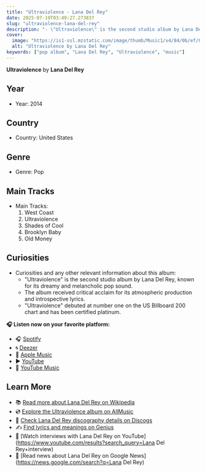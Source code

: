 ```yaml
---
title: "Ultraviolence - Lana Del Rey"
date: 2025-07-19T03:49:27.273837
slug: "ultraviolence-lana-del-rey"
description: "- \"Ultraviolence\" is the second studio album by Lana Del Rey, known for its dreamy and melancholic pop sound."
cover:
  image: "https://is1-ssl.mzstatic.com/image/thumb/Music1/v4/84/0b/ef/840befc5-9e6f-0f3b-5374-43d3b73b5fdd/889176565502.jpg/500x500bb.jpg"
  alt: "Ultraviolence by Lana Del Rey"
keywords: ["pop album", "Lana Del Rey", "Ultraviolence", "music"]
---
```


**Ultraviolence** by **Lana Del Rey**
## Year
- Year: 2014
## Country
- Country: United States
## Genre
- Genre: Pop
## Main Tracks
- Main Tracks: 
  1. West Coast
  2. Ultraviolence
  3. Shades of Cool
  4. Brooklyn Baby
  5. Old Money
## Curiosities
- Curiosities and any other relevant information about this album: 
  - "Ultraviolence" is the second studio album by Lana Del Rey, known for its dreamy and melancholic pop sound.
  - The album received critical acclaim for its atmospheric production and introspective lyrics.
  - "Ultraviolence" debuted at number one on the US Billboard 200 chart and has been certified platinum.



**🎧 Listen now on your favorite platform:**

- 🎧 [Spotify](https://open.spotify.com/search/Ultraviolence%20Lana%20Del%20Rey)
- 🌀 [Deezer](https://www.deezer.com/search/Ultraviolence%20Lana%20Del%20Rey)
- 🍎 [Apple Music](https://music.apple.com/search?term=Ultraviolence%20Lana%20Del%20Rey)
- ▶️ [YouTube](https://www.youtube.com/results?search_query=Ultraviolence%20Lana%20Del%20Rey)
- 🎵 [YouTube Music](https://music.youtube.com/search?q=Ultraviolence%20Lana%20Del%20Rey)

## Learn More

- 📚 [Read more about Lana Del Rey on Wikipedia](https://en.wikipedia.org/wiki/Lana+Del+Rey)
- 💿 [Explore the Ultraviolence album on AllMusic](https://www.allmusic.com/search/albums/Ultraviolence)
- 📀 [Check Lana Del Rey discography details on Discogs](https://www.discogs.com/search/?q=Ultraviolence+Lana+Del+Rey&type=all)
- ✍️ [Find lyrics and meanings on Genius](https://genius.com/search?q=Ultraviolence%20Lana+Del+Rey)
- 🎤 [Watch interviews with Lana Del Rey on YouTube](https://www.youtube.com/results?search_query=Lana Del Rey+interview)
- 📰 [Read news about Lana Del Rey on Google News](https://news.google.com/search?q=Lana Del Rey)